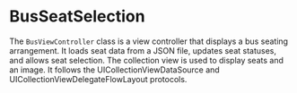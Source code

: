 # BusSeatSelection
The `BusViewController` class is a view controller that displays a bus seating arrangement. It loads seat data from a JSON file, updates seat statuses, and allows seat selection. The collection view is used to display seats and an image. It follows the UICollectionViewDataSource and UICollectionViewDelegateFlowLayout protocols.
